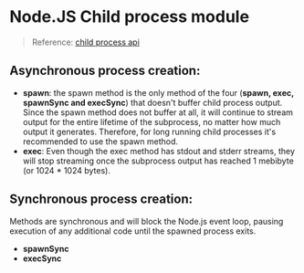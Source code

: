 # Node.JS Child process module
> Reference: [child process api](https://nodejs.org/api/child_process.html)

## Asynchronous process creation:
- **spawn**: the spawn method is the only method of the four (**spawn, exec, spawnSync and execSync**) that doesn't buffer child process output. Since the spawn method does not buffer at all, it will continue to stream output for the entire lifetime of the subprocess, no matter how much output it generates. Therefore, for long running child processes it's recommended to use the spawn method.
- **exec**: Even though the exec method has stdout and stderr streams, they will stop streaming once the subprocess output has reached 1 mebibyte (or 1024 * 1024 bytes).

## Synchronous process creation:
Methods are synchronous and will block the Node.js event loop, pausing execution of any additional code until the spawned process exits.
- **spawnSync**
- **execSync**